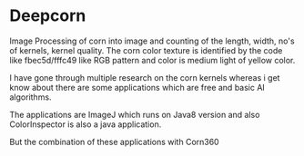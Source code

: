 # Deepcorn
Image Processing of corn into image and counting of the length, width, no's of kernels, kernel quality.
The corn color texture is identified by the code like fbec5d/fffc49 like RGB pattern and color is medium light of yellow color.

I have gone through multiple research on the corn kernels whereas i get know about there are some applications which are free and basic AI algorithms.

The applications are ImageJ which runs on Java8 version and also ColorInspector is also a java application.

But the combination of these applications with Corn360 
